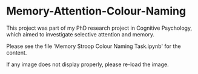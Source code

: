 # Memory-Attention-Colour-Naming
This project was part of my PhD research project in Cognitive Psychology, which aimed to investigate selective attention and memory. 

Please see the file 'Memory Stroop Colour Naming Task.ipynb' for the content.

If any image does not display properly, please re-load the image.
